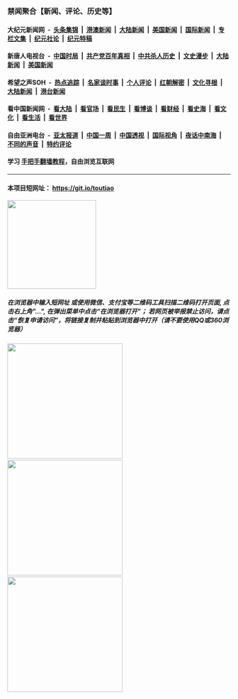 ### 禁闻聚合【新闻、评论、历史等】

#### 大纪元新闻网 &nbsp;-&nbsp; [头条集锦](indexes/E头条集锦.md?t=03031002) &nbsp;|&nbsp; [港澳新闻](indexes/E港澳新闻.md?t=03031002)  &nbsp;|&nbsp; [大陆新闻](indexes/E大陆新闻.md?t=03031002) &nbsp;|&nbsp; [美国新闻](indexes/E美国新闻.md?t=03031002) &nbsp;|&nbsp; [国际新闻](indexes/E国际新闻.md?t=03031002) &nbsp;|&nbsp; [专栏文集](indexes/E专栏文集.md?t=03031002) &nbsp;|&nbsp; [纪元社论](indexes/E纪元社论.md?t=03031002) &nbsp;|&nbsp; [纪元特稿](indexes/E纪元特稿.md?t=03031002) 

#### 新唐人电视台 &nbsp;-&nbsp; [中国时局](indexes/N中国时局.md?t=03031002) &nbsp;|&nbsp; [共产党百年真相](indexes/N共产党百年真相.md?t=03031002) &nbsp;|&nbsp; [中共杀人历史](indexes/N中共杀人历史.md?t=03031002) &nbsp;|&nbsp; [文史漫步](indexes/N文史漫步.md?t=03031002) &nbsp;|&nbsp; [大陆新闻](indexes/N大陆新闻.md?t=03031002) &nbsp;|&nbsp; [美国新闻](indexes/N美国新闻.md?t=03031002)

#### 希望之声SOH &nbsp;-&nbsp; [热点追踪](indexes/H热点追踪.md?t=03031002) &nbsp;|&nbsp; [名家谈时事](indexes/H名家谈时事.md?t=03031002) &nbsp;|&nbsp; [个人评论](indexes/H个人评论.md?t=03031002)  &nbsp;|&nbsp; [红朝解密](indexes/H红朝解密.md?t=03031002) &nbsp;|&nbsp; [文化寻根](indexes/H文化寻根.md?t=03031002) &nbsp;|&nbsp; [大陆新闻](indexes/H大陆新闻.md?t=03031002) &nbsp;|&nbsp; [港台新闻](indexes/H港台新闻.md?t=03031002)

#### 看中国新闻网 &nbsp;-&nbsp; [看大陆](indexes/S看大陆.md?t=03031002) &nbsp;|&nbsp; [看官场](indexes/S看官场.md?t=03031002) &nbsp;|&nbsp; [看民生](indexes/S看民生.md?t=03031002)  &nbsp;|&nbsp; [看博谈](indexes/S看博谈.md?t=03031002) &nbsp;|&nbsp; [看财经](indexes/S看财经.md?t=03031002) &nbsp;|&nbsp; [看史海](indexes/S看史海.md?t=03031002) &nbsp;|&nbsp; [看文化](indexes/S看文化.md?t=03031002) &nbsp;|&nbsp; [看生活](indexes/S看生活.md?t=03031002) &nbsp;|&nbsp; [看世界](indexes/S看世界.md?t=03031002)

#### 自由亚洲电台 &nbsp;-&nbsp; [亚太报道](indexes/R亚太报道.md?t=03031002) &nbsp;|&nbsp; [中国一周](indexes/R中国一周.md?t=03031002) &nbsp;|&nbsp; [中国透视](indexes/R中国透视.md?t=03031002)  &nbsp;|&nbsp; [国际视角](indexes/R国际视角.md?t=03031002) &nbsp;|&nbsp; [夜话中南海](indexes/R夜话中南海.md?t=03031002) &nbsp;|&nbsp; [不同的声音](indexes/R不同的声音.md?t=03031002) &nbsp;|&nbsp; [特约评论](indexes/R特约评论.md?t=03031002)

#### 学习 [手把手翻墙教程](https://github.com/gfw-breaker/guides/wiki)，自由浏览互联网

----

#### 本项目短网址： https://git.io/toutiao
<img src="https://raw.githubusercontent.com/gfw-breaker/banned-news/master/scripts/img/qr.png" width="200px"/>  

##### 在浏览器中输入短网址 或使用微信、支付宝等二维码工具扫描二维码打开页面, 点击右上角"...", 在弹出菜单中点击“在浏览器打开”； 若网页被举报禁止访问，请点击“恢复申请访问”，将链接复制并粘贴到浏览器中打开（请不要使用QQ或360浏览器）

<img src="https://raw.githubusercontent.com/gfw-breaker/banned-news/master/scripts/img/1.png" width="260px"/> &nbsp; <img src="https://raw.githubusercontent.com/gfw-breaker/banned-news/master/scripts/img/2.png" width="260px"/> &nbsp; <img src="https://raw.githubusercontent.com/gfw-breaker/banned-news/master/scripts/img/3.png" width="260px"/>
